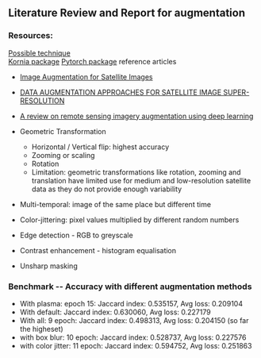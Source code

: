 ## Literature Review and Report for augmentation

### Resources:
[Possible technique](https://github.com/kornia/kornia-examples/blob/master/data_augmentation.ipynb)  
[Kornia package](https://kornia.readthedocs.io/en/latest/augmentation.html)
[Pytorch package]( https://pytorch.org/vision/main/auto_examples/transforms/plot_transforms_illustrations.html#sphx-glr-auto-examples-transforms-plot-transforms-illustrations-py)
reference articles
* [Image Augmentation for Satellite Images](https://arxiv.org/pdf/2207.14580.pdf)
* [DATA AUGMENTATION APPROACHES FOR SATELLITE IMAGE SUPER-RESOLUTION](https://isprs-annals.copernicus.org/articles/IV-2-W7/47/2019/isprs-annals-IV-2-W7-47-2019.pdf)
*  [A review on remote sensing imagery augmentation using deep learning](https://www.sciencedirect.com/science/article/pii/S2214785322016820)

* Geometric Transformation
    * Horizontal / Vertical flip: highest accuracy
    * Zooming or scaling
    * Rotation
    * Limitation: geometric transformations like rotation, zooming and translation have limited use for medium and low-resolution satellite data as they do not provide enough variability
* Multi-temporal: image of the same place but different time
* Color-jittering: pixel values multiplied by different random numbers
* Edge detection - RGB to greyscale
* Contrast enhancement - histogram equalisation
* Unsharp masking

### Benchmark -- Accuracy with different augmentation methods
* With plasma: epoch 15:  Jaccard index: 0.535157, Avg loss: 0.209104
* With default: Jaccard index: 0.630060, Avg loss: 0.227179 
* With all: 9 epoch: Jaccard index: 0.498313, Avg loss: 0.204150 (so far the higheset)
* with box blur: 10 epoch: Jaccard index: 0.528737, Avg loss: 0.227576
* with color jitter: 11 epoch: Jaccard index: 0.594752, Avg loss: 0.251863 
